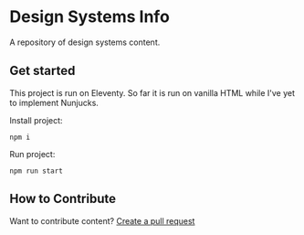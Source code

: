 # Design Systems Info

A repository of design systems content.

## Get started

This project is run on Eleventy. So far it is run on vanilla HTML while I've yet to implement Nunjucks.

Install project:
```shell
npm i
```
Run project:
```shell
npm run start
```
   
## How to Contribute
Want to contribute content? [Create a pull request](https://github.com/jsimplicio/design-systems-info/pulls)
